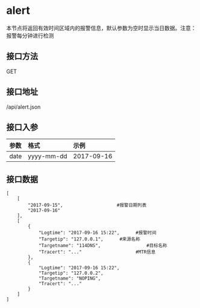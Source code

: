 # alert

本节点将返回有效时间区域内的报警信息，默认参数为空时显示当日数据。注意：报警每分钟进行检测

## 接口方法

GET

## 接口地址

/api/alert.json

## 接口入参

| **参数** | **格式** | **示例** |
| :--- | :--- | :--- |
| date | yyyy-mm-dd | 2017-09-16 |

## 接口数据

```text
[
    [
        "2017-09-15",                    #报警日期列表
        "2017-09-16"
    ],
    [
        {
            "Logtime": "2017-09-16 15:22",      #报警时间
            "Targetip": "127.0.0.1",      #来源名称
            "Targetname": "114DNS",                 #目标名称
            "Tracert": "..."                    #MTR信息
        },
        {
            "Logtime": "2017-09-16 15:22",
            "Targetip": "127.0.0.2",
            "Targetname": "NOPING",
            "Tracert": "..."
        }
    ]
]
```



